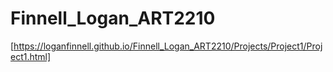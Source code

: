 # Finnell_Logan_ART2210

[https://loganfinnell.github.io/Finnell_Logan_ART2210/Projects/Project1/Project1.html]